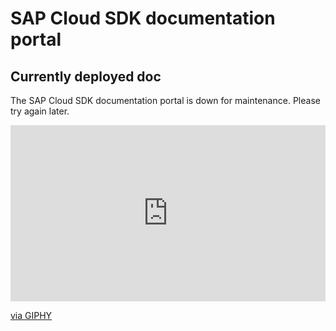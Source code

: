 # SAP Cloud SDK documentation portal

## Currently deployed doc

The SAP Cloud SDK documentation portal is down for maintenance. Please try again later.

<div style="width:100%;height:0;padding-bottom:56%;position:relative;max-width:600px;"><iframe src="https://giphy.com/embed/5gUnOrltPvZzW" width="100%" height="100%" style="position:absolute" frameBorder="0" class="giphy-embed" allowFullScreen></iframe></div><p><a href="https://giphy.com/gifs/bored-unimpressed-cat-5gUnOrltPvZzW">via GIPHY</a></p>
